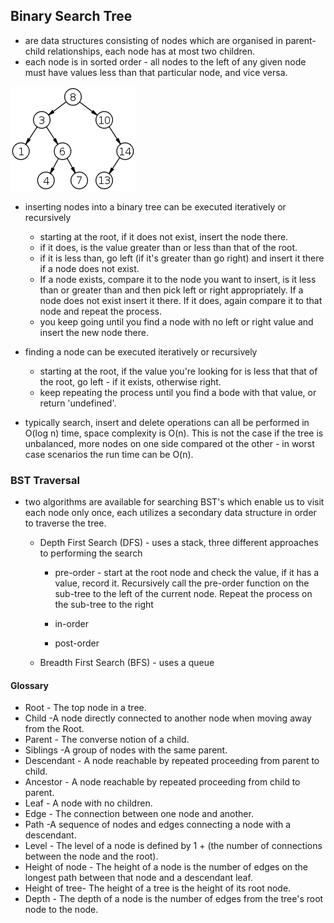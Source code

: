 ## Binary Search Tree
 * are data structures consisting of nodes which are organised in parent-child relationships, each node has at most two children.
 * each node is in sorted order - all nodes to the left of any given node must have values less than that particular node, and vice versa.
 
 ![binary search tree](200px-Binary_search_tree.png)
 
 * inserting nodes into a binary tree can be executed iteratively or recursively
    * starting at the root, if it does not exist, insert the node there.
    * if it does, is the value greater than or less than that of the root.
    * if it is less than, go left (if  it's greater than go right) and insert it there if a node does not exist.
    * If a node exists, compare it to the node you want to insert, is it less than or greater than and then pick left or right appropriately. If a node does not exist insert it there. If it does, again compare it to that node and repeat the process.
    * you keep going until you find a node with no left or right value and insert the new node there.
    
 * finding a node can be executed iteratively or recursively
    * starting at the root, if the value you're looking for is less that that of the root, go left - if it exists, otherwise right.
    * keep repeating the process until you find a bode with that value, or return 'undefined'.
    
 * typically search, insert and delete operations can all be performed in O(log n) time, space complexity is O(n). This is not the case if the tree is unbalanced, more nodes on one side compared ot the other - in worst case scenarios the run time can be O(n).
   

### BST Traversal
 * two algorithms are available for searching BST's which enable us to visit each node only once, each utilizes a secondary data structure in order to traverse the tree.
    * Depth First Search (DFS) - uses a stack, three different approaches to performing the search
        * pre-order - start at the root node and check the value, if it has a value, record it. Recursively call the pre-order function on the sub-tree to the left of the current node. Repeat the process on the sub-tree to the right 
        
        * in-order
        
        * post-order
        
    * Breadth First Search (BFS) - uses a queue
   
#### Glossary
 * Root - The top node in a tree.
 * Child -A node directly connected to another node when moving away from the Root.
 * Parent - The converse notion of a child.
 * Siblings -A group of nodes with the same parent.
 * Descendant - A node reachable by repeated proceeding from parent to child.
 * Ancestor - A node reachable by repeated proceeding from child to parent.
 * Leaf - A node with no children.
 * Edge - The connection between one node and another.
 * Path -A sequence of nodes and edges connecting a node with a descendant.
 * Level - The level of a node is defined by 1 + (the number of connections between the node and the root).
 * Height of node - The height of a node is the number of edges on the longest path between that node and a descendant leaf.
 * Height of tree- The height of a tree is the height of its root node.
 * Depth - The depth of a node is the number of edges from the tree's root node to the node.   